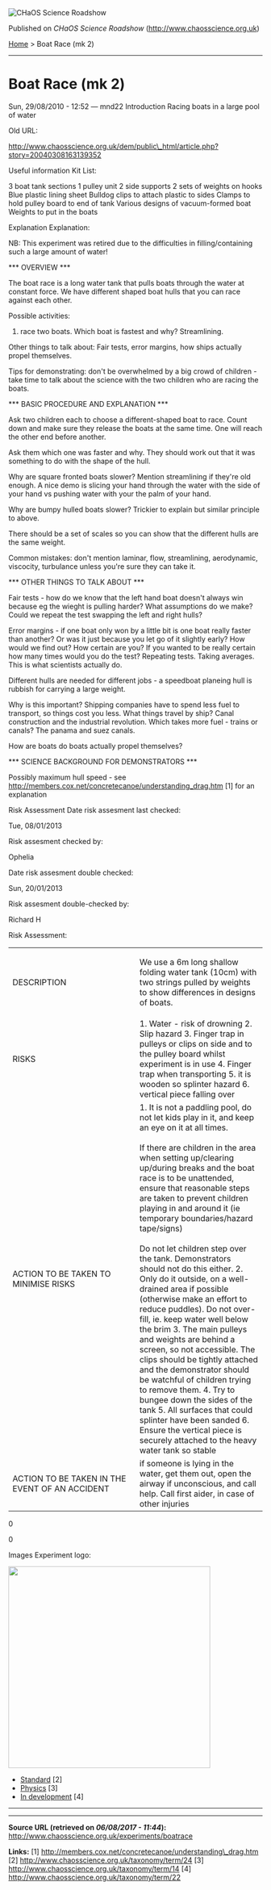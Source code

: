 <img src="http://www.chaosscience.org.uk/sites/default/files/garland_logo.png" alt="CHaOS Science Roadshow" id="logo" class="print-logo" />

Published on *CHaOS Science Roadshow* (<http://www.chaosscience.org.uk>)

[Home](http://www.chaosscience.org.uk/) &gt; Boat Race (mk 2)

------------------------------------------------------------------------

Boat Race (mk 2)
================

<span class="submitted">Sun, 29/08/2010 - 12:52 — mnd22</span>
Introduction
Racing boats in a large pool of water

Old URL: 

http://www.chaosscience.org.uk/dem/public\_html/article.php?story=20040308163139352

Useful information
Kit List: 

3 boat tank sections
1 pulley unit
2 side supports
2 sets of weights on hooks
Blue plastic lining sheet
Bulldog clips to attach plastic to sides
Clamps to hold pulley board to end of tank
Various designs of vacuum-formed boat
Weights to put in the boats

Explanation
Explanation: 

NB: This experiment was retired due to the difficulties in filling/containing such a large amount of water!

\*\*\* OVERVIEW \*\*\*

The boat race is a long water tank that pulls boats through the water at constant force. We have different shaped boat hulls that you can race against each other.

Possible activities:
1. race two boats. Which boat is fastest and why? Streamlining.

Other things to talk about: Fair tests, error margins, how ships actually propel themselves.

Tips for demonstrating: don't be overwhelmed by a big crowd of children - take time to talk about the science with the two children who are racing the boats.

\*\*\* BASIC PROCEDURE AND EXPLANATION \*\*\*

Ask two children each to choose a different-shaped boat to race. Count down and make sure they release the boats at the same time. One will reach the other end before another.

Ask them which one was faster and why. They should work out that it was something to do with the shape of the hull.

Why are square fronted boats slower? Mention streamlining if they're old enough. A nice demo is slicing your hand through the water with the side of your hand vs pushing water with your the palm of your hand.

Why are bumpy hulled boats slower? Trickier to explain but similar principle to above.

There should be a set of scales so you can show that the different hulls are the same weight.

Common mistakes: don't mention laminar, flow, streamlining, aerodynamic, viscocity, turbulance unless you're sure they can take it.

\*\*\* OTHER THINGS TO TALK ABOUT \*\*\*

Fair tests - how do we know that the left hand boat doesn't always win because eg the wieght is pulling harder? What assumptions do we make? Could we repeat the test swapping the left and right hulls?

Error margins - if one boat only won by a little bit is one boat really faster than another? Or was it just because you let go of it slightly early? How would we find out? How certain are you? If you wanted to be really certain how many times would you do the test? Repeating tests. Taking averages. This is what scientists actually do.

Different hulls are needed for different jobs - a speedboat planeing hull is rubbish for carrying a large weight.

Why is this important? Shipping companies have to spend less fuel to transport, so things cost you less. What things travel by ship? Canal construction and the industrial revolution. Which takes more fuel - trains or canals? The panama and suez canals.

How are boats do boats actually propel themselves?

\*\*\* SCIENCE BACKGROUND FOR DEMONSTRATORS \*\*\*

Possibly maximum hull speed - see <http://members.cox.net/concretecanoe/understanding_drag.htm> <span class="print-footnote">\[1\]</span> for an explanation

Risk Assessment
Date risk assesment last checked: 

<span class="date-display-single">Tue, 08/01/2013</span>

Risk assesment checked by: 

Ophelia

Date risk assesment double checked: 

<span class="date-display-single">Sun, 20/01/2013</span>

Risk assesment double-checked by: 

Richard H

Risk Assessment: 

<table>
<colgroup>
<col width="50%" />
<col width="50%" />
</colgroup>
<tbody>
<tr class="odd">
<td>DESCRIPTION</td>
<td><p>We use a 6m long shallow folding water tank (10cm) with two strings pulled by weights to show differences in designs of boats.<br />
</p></td>
</tr>
<tr class="even">
<td>RISKS</td>
<td>1. Water - risk of drowning
2. Slip hazard
3. Finger trap in pulleys or clips on side and to the pulley board whilst experiment is in use
4. Finger trap when transporting
5. it is wooden so splinter hazard
6. vertical piece falling over</td>
</tr>
<tr class="odd">
<td>ACTION TO BE TAKEN TO MINIMISE RISKS</td>
<td>1. It is not a paddling pool, do not let kids play in it, and keep an eye on it at all times.<br />
<br />
If there are children in the area when setting up/clearing up/during breaks and the boat race is to be unattended, ensure that reasonable steps are taken to prevent children playing in and around it (ie temporary boundaries/hazard tape/signs)<br />
<br />
Do not let children step over the tank. Demonstrators should not do this either.
2. Only do it outside, on a well-drained area if possible (otherwise make an effort to reduce puddles). Do not over-fill, ie. keep water well below the brim
3. The main pulleys and weights are behind a screen, so not accessible. The clips should be tightly attached and the demonstrator should be watchful of children trying to remove them.
4. Try to bungee down the sides of the tank
5. All surfaces that could splinter have been sanded
6. Ensure the vertical piece is securely attached to the heavy water tank so stable</td>
</tr>
<tr class="even">
<td>ACTION TO BE TAKEN IN THE EVENT OF AN ACCIDENT</td>
<td>if someone is lying in the water, get them out, open the airway if unconscious, and call help.
Call first aider, in case of other injuries</td>
</tr>
</tbody>
</table>

0

0

Images
Experiment logo: 

<img src="http://www.chaosscience.org.uk/sites/default/files/imagefield_default_images/unknownexpt.png?1321624030" class="imagefield imagefield-field_experiment_logo" width="400" height="400" />

-   [Standard](http://www.chaosscience.org.uk/taxonomy/term/24 "A standard CHaOS experiment, useable for all hands-on events.") <span class="print-footnote">\[2\]</span>
-   [Physics](http://www.chaosscience.org.uk/taxonomy/term/14) <span class="print-footnote">\[3\]</span>
-   [In development](http://www.chaosscience.org.uk/taxonomy/term/22 "This experiment doesn't actually exist yet, but might in the future!") <span class="print-footnote">\[4\]</span>

****

------------------------------------------------------------------------

**Source URL (retrieved on *06/08/2017 - 11:44*):** <http://www.chaosscience.org.uk/experiments/boatrace>

**Links:**
\[1\] http://members.cox.net/concretecanoe/understanding\_drag.htm
\[2\] http://www.chaosscience.org.uk/taxonomy/term/24
\[3\] http://www.chaosscience.org.uk/taxonomy/term/14
\[4\] http://www.chaosscience.org.uk/taxonomy/term/22

